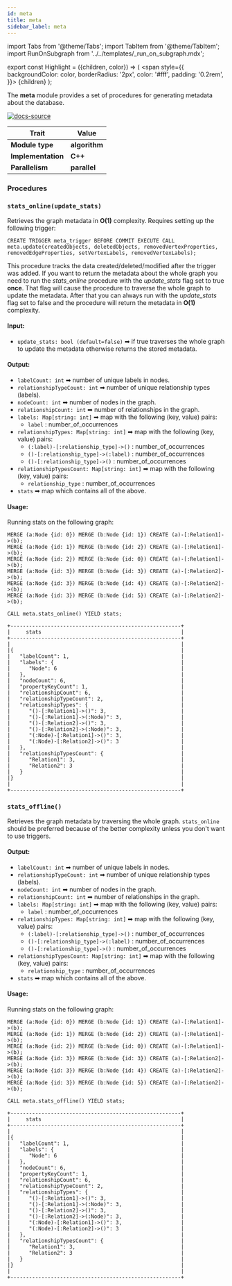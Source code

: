 ```yaml
---
id: meta
title: meta
sidebar_label: meta
---
```


import Tabs from '@theme/Tabs';
import TabItem from '@theme/TabItem';
import RunOnSubgraph from '../../templates/_run_on_subgraph.mdx';

export const Highlight = ({children, color}) => (
<span
style={{
  backgroundColor: color,
  borderRadius: '2px',
  color: '#fff',
  padding: '0.2rem',
}}>
{children}
</span>
);


The **meta** module provides a set of procedures for generating metadata about the database.

[![docs-source](https://img.shields.io/badge/source-util_module-FB6E00?logo=github&style=for-the-badge)](https://github.com/memgraph/mage/tree/main/cpp/meta_module)

| Trait               | Value                                                 |
| ------------------- | ----------------------------------------------------- |
| **Module type**     | <Highlight color="#FB6E00">**algorithm**</Highlight>  |
| **Implementation**  | <Highlight color="#FB6E00">**C++**</Highlight>        |
| **Parallelism**     | <Highlight color="#FB6E00">**parallel**</Highlight>   |

### Procedures

### `stats_online(update_stats)`

Retrieves the graph metadata in **O(1)** complexity. Requires setting up the following trigger:

 ```cypher
 CREATE TRIGGER meta_trigger BEFORE COMMIT EXECUTE CALL meta.update(createdObjects, deletedObjects, removedVertexProperties, removedEdgeProperties, setVertexLabels, removedVertexLabels);
 ```

This procedure tracks the data created/deleted/modified after the trigger was added. If you want to return the metadata about the whole graph you need to run the *stats_online* procedure with the *update_stats* flag set to true **once**. That flag will cause the procedure to traverse the whole graph to update the metadata. After that you can always run with the *update_stats* flag set to false and the procedure will return the metadata in **O(1)** complexity.

#### Input:

- `update_stats: bool (default=false)` ➡ if true traverses the whole graph to update the metadata otherwise returns the stored metadata.

#### Output:

- `labelCount: int` ➡ number of unique labels in nodes.
- `relationshipTypeCount: int` ➡ number of unique relationship types (labels).
- `nodeCount: int` ➡ number of nodes in the graph.
- `relationshipCount: int` ➡ number of relationships in the graph.
- `labels: Map[string: int]` ➡ map with the following (key, value) pairs:
  - `label` : number_of_occurrences
- `relationshipTypes: Map[string: int]` ➡ map with the following (key, value) pairs:
  - `(:label)-[:relationship_type]->()` : number_of_occurrences
  - `()-[:relationship_type]->(:label)` : number_of_occurrences
  - `()-[:relationship_type]->()` : number_of_occurrences
- `relationshipTypesCount: Map[string: int]` ➡ map with the following (key, value) pairs:
  - `relationship_type` : number_of_occurrences
- `stats` ➡ map which contains all of the above.

#### Usage:

Running stats on the following graph:
```cypher
MERGE (a:Node {id: 0}) MERGE (b:Node {id: 1}) CREATE (a)-[:Relation1]->(b);
MERGE (a:Node {id: 1}) MERGE (b:Node {id: 2}) CREATE (a)-[:Relation1]->(b);
MERGE (a:Node {id: 2}) MERGE (b:Node {id: 0}) CREATE (a)-[:Relation1]->(b);
MERGE (a:Node {id: 3}) MERGE (b:Node {id: 3}) CREATE (a)-[:Relation2]->(b);
MERGE (a:Node {id: 3}) MERGE (b:Node {id: 4}) CREATE (a)-[:Relation2]->(b);
MERGE (a:Node {id: 3}) MERGE (b:Node {id: 5}) CREATE (a)-[:Relation2]->(b);
```

```cypher
CALL meta.stats_online() YIELD stats;
```

```plaintext
+-------------------------------------------------------+
|     stats                                             |
+-------------------------------------------------------+
|                                                       |
|{                                                      |
|   "labelCount": 1,                                    |
|   "labels": {                                         |
|      "Node": 6                                        |
|   },                                                  |
|   "nodeCount": 6,                                     |
|   "propertyKeyCount": 1,                              |
|   "relationshipCount": 6,                             |
|   "relationshipTypeCount": 2,                         |
|   "relationshipTypes": {                              |
|      "()-[:Relation1]->()": 3,                        |
|      "()-[:Relation1]->(:Node)": 3,                   |
|      "()-[:Relation2]->()": 3,                        |
|      "()-[:Relation2]->(:Node)": 3,                   |
|      "(:Node)-[:Relation1]->()": 3,                   |
|      "(:Node)-[:Relation2]->()": 3                    |
|   },                                                  |
|   "relationshipTypesCount": {                         |
|      "Relation1": 3,                                  |
|      "Relation2": 3                                   |
|   }                                                   |
|}                                                      |
|                                                       |
+-------------------------------------------------------+
```

### `stats_offline()`

Retrieves the graph metadata by traversing the whole graph. `stats_online` should be preferred because of the better complexity unless you don't want to use triggers.

#### Output:

- `labelCount: int` ➡ number of unique labels in nodes.
- `relationshipTypeCount: int` ➡ number of unique relationship types (labels).
- `nodeCount: int` ➡ number of nodes in the graph.
- `relationshipCount: int` ➡ number of relationships in the graph.
- `labels: Map[string: int]` ➡ map with the following (key, value) pairs:
  - `label` : number_of_occurrences
- `relationshipTypes: Map[string: int]` ➡ map with the following (key, value) pairs:
  - `(:label)-[:relationship_type]->()` : number_of_occurrences
  - `()-[:relationship_type]->(:label)` : number_of_occurrences
  - `()-[:relationship_type]->()` : number_of_occurrences
- `relationshipTypesCount: Map[string: int]` ➡ map with the following (key, value) pairs:
  - `relationship_type` : number_of_occurrences
- `stats` ➡ map which contains all of the above.

#### Usage:

Running stats on the following graph:
```cypher
MERGE (a:Node {id: 0}) MERGE (b:Node {id: 1}) CREATE (a)-[:Relation1]->(b);
MERGE (a:Node {id: 1}) MERGE (b:Node {id: 2}) CREATE (a)-[:Relation1]->(b);
MERGE (a:Node {id: 2}) MERGE (b:Node {id: 0}) CREATE (a)-[:Relation1]->(b);
MERGE (a:Node {id: 3}) MERGE (b:Node {id: 3}) CREATE (a)-[:Relation2]->(b);
MERGE (a:Node {id: 3}) MERGE (b:Node {id: 4}) CREATE (a)-[:Relation2]->(b);
MERGE (a:Node {id: 3}) MERGE (b:Node {id: 5}) CREATE (a)-[:Relation2]->(b);
```

```cypher
CALL meta.stats_offline() YIELD stats;
```

```plaintext
+-------------------------------------------------------+
|     stats                                             |
+-------------------------------------------------------+
|                                                       |
|{                                                      |
|   "labelCount": 1,                                    |
|   "labels": {                                         |
|      "Node": 6                                        |
|   },                                                  |
|   "nodeCount": 6,                                     |
|   "propertyKeyCount": 1,                              |
|   "relationshipCount": 6,                             |
|   "relationshipTypeCount": 2,                         |
|   "relationshipTypes": {                              |
|      "()-[:Relation1]->()": 3,                        |
|      "()-[:Relation1]->(:Node)": 3,                   |
|      "()-[:Relation2]->()": 3,                        |
|      "()-[:Relation2]->(:Node)": 3,                   |
|      "(:Node)-[:Relation1]->()": 3,                   |
|      "(:Node)-[:Relation2]->()": 3                    |
|   },                                                  |
|   "relationshipTypesCount": {                         |
|      "Relation1": 3,                                  |
|      "Relation2": 3                                   |
|   }                                                   |
|}                                                      |
|                                                       |
+-------------------------------------------------------+
```
